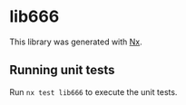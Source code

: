 # lib666

This library was generated with [Nx](https://nx.dev).

## Running unit tests

Run `nx test lib666` to execute the unit tests.
